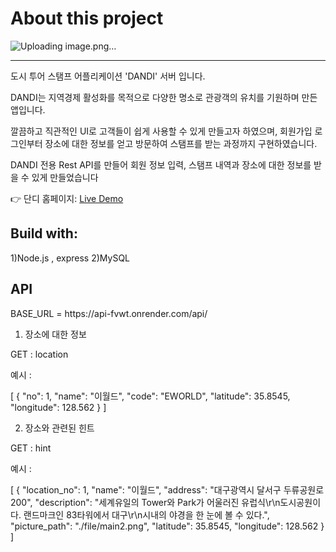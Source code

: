 <h1>About this project</h1>

![Uploading image.png…]()


-----
<p>도시 투어 스탬프 어플리케이션 'DANDI' 서버 입니다.</p>
<p>DANDI는 지역경제 활성화를 목적으로 다양한 명소로 관광객의 유치를 기원하며 만든 앱입니다.</p>
<p>깔끔하고 직관적인 UI로 고객들이 쉽게 사용할 수 있게 만들고자 하였으며, 회원가입 로그인부터 장소에 대한 정보를
얻고 방문하여 스탬프를 받는 과정까지 구현하였습니다.</p>
<p>DANDI 전용 Rest API를 만들어 회원 정보 입력, 스탬프 내역과 장소에 대한 정보를 받을 수 있게 만들었습니다</p>

👉 단디 홈페이지: <a href="https://dandi21.netlify.app/" target="_blank"/>Live Demo</a>

<h2>Build with:</h2>
1)Node.js , express 
2)MySQL


<h2>API</h2>
BASE_URL = https://api-fvwt.onrender.com/api/

1) 장소에 대한 정보 <br>

GET : location

예시 : 

[
    {
        "no": 1,
        "name": "이월드",
        "code": "EWORLD",
        "latitude": 35.8545,
        "longitude": 128.562
    }
]


2) 장소와 관련된 힌트 <br>

GET : hint

예시 : 

[
    {
        "location_no": 1,
        "name": "이월드",
        "address": "대구광역시 달서구 두류공원로 200",
        "description": "세계유일의 Tower와 Park가 어울러진 유럽식\r\n도시공원이다. 랜드마크인 83타워에서 대구\r\n시내의 야경을 한 눈에 볼 수 있다.",
        "picture_path": "./file/main2.png",
        "latitude": 35.8545,
        "longitude": 128.562
    }
]
